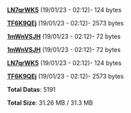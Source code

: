 [**LN7qrWK5**](/data/LN7qrWK5.txt) (19/01/23 - 02:12)- 124 bytes

[**TF6K9QEj**](/data/TF6K9QEj.txt) (19/01/23 - 02:12)- 2573 bytes

[**1mWnVSJH**](/data/1mWnVSJH.txt) (19/01/23 - 02:12)- 72 bytes

[**1mWnVSJH**](/data/1mWnVSJH.txt) (19/01/23 - 02:12)- 72 bytes

[**LN7qrWK5**](/data/LN7qrWK5.txt) (19/01/23 - 02:12)- 124 bytes

[**TF6K9QEj**](/data/TF6K9QEj.txt) (19/01/23 - 02:12)- 2573 bytes

**Total Datas**: 5191

**Total Size**: 31.26 MB / 31.3 MB